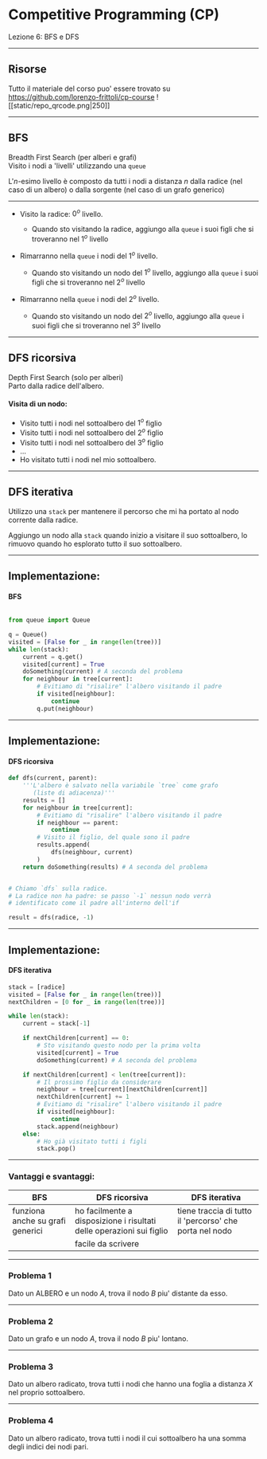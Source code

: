 # Competitive Programming (CP)
Lezione 6: BFS e DFS

---

## Risorse
Tutto il materiale del corso puo' essere trovato su https://github.com/lorenzo-frittoli/cp-course
![[static/repo_qrcode.png|250]]

---
## BFS
Breadth First Search (per alberi e grafi)\
Visito i nodi a 'livelli' utilizzando una `queue`

L'$n$-esimo livello è composto da tutti i nodi a distanza $n$ dalla radice (nel caso di un albero) o dalla sorgente (nel caso di un grafo generico)

---

- Visito la radice: $0^o$ livello.
	- Quando sto visitando la radice, aggiungo alla `queue` i suoi figli che si troveranno nel $1^o$ livello
	
- Rimarranno nella `queue` i nodi del $1^o$ livello.
	- Quando sto visitando un nodo del $1^o$ livello, aggiungo alla `queue` i suoi figli che si troveranno nel $2^o$ livello
	
- Rimarranno nella `queue` i nodi del $2^o$ livello.
	- Quando sto visitando un nodo del $2^o$ livello, aggiungo alla `queue` i suoi figli che si troveranno nel $3^o$ livello

---
## DFS ricorsiva

Depth First Search (solo per alberi)\
Parto dalla radice dell'albero.

#### Visita di un nodo:
- Visito tutti i nodi nel sottoalbero del $1^o$ figlio
- Visito tutti i nodi nel sottoalbero del $2^o$ figlio
- Visito tutti i nodi nel sottoalbero del $3^o$ figlio
- ...
- Ho visitato tutti i nodi nel mio sottoalbero.

---
## DFS iterativa

Utilizzo una `stack` per mantenere il percorso che mi ha portato al nodo corrente dalla radice.

Aggiungo un nodo alla `stack` quando inizio a visitare il suo sottoalbero, lo rimuovo quando ho esplorato tutto il suo sottoalbero.

---
## Implementazione: 
#### BFS

```py

from queue import Queue

q = Queue()
visited = [False for _ in range(len(tree))]
while len(stack):
	current = q.get()
	visited[current] = True
	doSomething(current) # A seconda del problema
	for neighbour in tree[current]:
		# Evitiamo di "risalire" l'albero visitando il padre
		if visited[neighbour]:
			continue
		q.put(neighbour)

```

---
## Implementazione:
#### DFS ricorsiva

```py
def dfs(current, parent):
	'''L'albero è salvato nella variabile `tree` come grafo
	   (liste di adiacenza)'''
	results = []
	for neighbour in tree[current]:
		# Evitiamo di "risalire" l'albero visitando il padre
		if neighbour == parent:
			continue
		# Visito il figlio, del quale sono il padre
		results.append(
			dfs(neighbour, current)
		)
	return doSomething(results) # A seconda del problema
```

```py

# Chiamo `dfs` sulla radice.
# La radice non ha padre: se passo `-1` nessun nodo verrà
# identificato come il padre all'interno dell'if

result = dfs(radice, -1)


```

---

## Implementazione:
#### DFS iterativa

```py
stack = [radice]
visited = [False for _ in range(len(tree))]
nextChildren = [0 for _ in range(len(tree))]

while len(stack):
	current = stack[-1]

	if nextChildren[current] == 0:
		# Sto visitando questo nodo per la prima volta
		visited[current] = True
		doSomething(current) # A seconda del problema

	if nextChildren[current] < len(tree[current]):
		# Il prossimo figlio da considerare
		neighbour = tree[current][nextChildren[current]]
		nextChildren[current] += 1
		# Evitiamo di "risalire" l'albero visitando il padre
		if visited[neighbour]:
			continue
		stack.append(neighbour)
	else:
		# Ho già visitato tutti i figli
		stack.pop()
```
---

### Vantaggi e svantaggi:

| BFS                              | DFS ricorsiva                                                        | DFS iterativa                                           |
| -------------------------------- | -------------------------------------------------------------------- | ------------------------------------------------------- |
| funziona anche su grafi generici | ho facilmente a disposizione i risultati delle operazioni sui figlio | tiene traccia di tutto il 'percorso' che porta nel nodo |
|                                  | facile da scrivere                                                   |                                                         |

---
### Problema 1
Dato un ALBERO e un nodo $A$, trova il nodo $B$ piu' distante da esso.

---
### Problema 2
Dato un grafo e un nodo $A$, trova il nodo $B$ piu' lontano.

---
### Problema 3
Dato un albero radicato, trova tutti i nodi che hanno una foglia a distanza $X$ nel proprio sottoalbero.

---
### Problema 4
Dato un albero radicato, trova tutti i nodi il cui sottoalbero ha una somma degli indici dei nodi pari.
